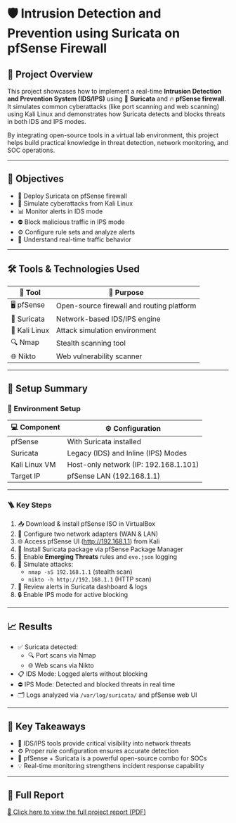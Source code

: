 # 🛡️ Intrusion Detection and Prevention using Suricata on pfSense Firewall

## 📌 Project Overview

This project showcases how to implement a real-time **Intrusion Detection and Prevention System (IDS/IPS)** using 🧠 **Suricata** and 🔥 **pfSense firewall**. It simulates common cyberattacks (like port scanning and web scanning) using Kali Linux and demonstrates how Suricata detects and blocks threats in both IDS and IPS modes.

By integrating open-source tools in a virtual lab environment, this project helps build practical knowledge in threat detection, network monitoring, and SOC operations.

---

## 🎯 Objectives

- 🚀 Deploy Suricata on pfSense firewall
- 🧪 Simulate cyberattacks from Kali Linux
- 📊 Monitor alerts in IDS mode
- ⛔ Block malicious traffic in IPS mode
- ⚙️ Configure rule sets and analyze alerts
- 🔁 Understand real-time traffic behavior

---

## 🛠️ Tools & Technologies Used

| 🔧 Tool         | 📝 Purpose                                      |
|----------------|------------------------------------------------|
| 🖥️ pfSense      | Open-source firewall and routing platform     |
| 🔐 Suricata     | Network-based IDS/IPS engine                  |
| 🐍 Kali Linux   | Attack simulation environment                 |
| 🔍 Nmap         | Stealth scanning tool                         |
| 🌐 Nikto        | Web vulnerability scanner                     |

---

## 🧱 Setup Summary

### 🧰 Environment Setup

| 💻 Component     | ⚙️ Configuration                          |
|------------------|--------------------------------------------|
| pfSense          | With Suricata installed                   |
| Suricata         | Legacy (IDS) and Inline (IPS) Modes       |
| Kali Linux VM    | Host-only network (IP: 192.168.1.101)     |
| Target IP        | pfSense LAN (192.168.1.1)                 |

---

### 🪜 Key Steps

1. 📥 Download & install pfSense ISO in VirtualBox
2. 🔌 Configure two network adapters (WAN & LAN)
3. 🌐 Access pfSense UI (http://192.168.1.1) from Kali
4. 🧩 Install Suricata package via pfSense Package Manager
5. 🧾 Enable **Emerging Threats** rules and `eve.json` logging
6. 🧪 Simulate attacks:
   - `nmap -sS 192.168.1.1` (stealth scan)
   - `nikto -h http://192.168.1.1` (HTTP scan)
7. 🧠 Review alerts in Suricata dashboard & logs
8. 🔒 Enable IPS mode for active blocking

---

## 📈 Results

- ✅ Suricata detected:
  - 🔍 Port scans via Nmap
  - 🌐 Web scans via Nikto
- 📋 IDS Mode: Logged alerts without blocking
- ⛔ IPS Mode: Detected and blocked threats in real time
- 🗂 Logs analyzed via `/var/log/suricata/` and pfSense web UI

---

## 🧠 Key Takeaways

- 🔐 IDS/IPS tools provide critical visibility into network threats
- ⚙️ Proper rule configuration ensures accurate detection
- 📡 pfSense + Suricata is a powerful open-source combo for SOCs
- 💡 Real-time monitoring strengthens incident response capability

---

## 📎 Full Report

[📄 Click here to view the full project report (PDF)](https://drive.google.com/file/d/1L1clHGTgzt0xzW16Cj9ty3N5bpWNu4il/view?usp=sharing)


